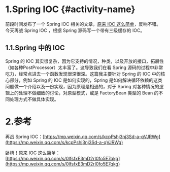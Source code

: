 # 1.Spring IOC {#activity-name}

前段时间发布了一个 Spring IOC 相关的文章，[原来 IOC 这么简单](http://mp.weixin.qq.com/s?__biz=Mzg2MjEwMjI1Mg==&mid=2247494025&idx=1&sn=222a31fdfe0206d24049ee9a7dbb5874&chksm=ce0e5e0af979d71cae6433729f2e8d57dd75d612f4606e9a8acebeb9d53858dad4acd3cceb8d&scene=21#wechat_redirect)，反响不错。今天再战 Spring IOC ，根据 Spring 源码写一个带有三级缓存的 IOC。

## 1.1.**Spring 中的 IOC**

Spring 的 IOC 其实很复杂，因为它支持的情况，种类，以及开放的接口，拓展性（如各种PostProcessor）太丰富了。这导致我们在看 Spring 源码的过程中非常吃力，经常点进去一个函数发现很深很深。这篇我主要针对 Spring 的 IOC 中的核心部分，例如 Spring 的 IOC 是如何实现的，Spring 是如何解决循环依赖的这类问题做一个介绍以及一份实现，因为原理是相通的，对于 Spring 对各种情况的逻辑上的处理不做细致的讨论，对原型模式，或是 FactoryBean 类型的 Bean 的不同处理方式不做具体实现。

# 2.参考

再战 Spring IOC：[https://mp.weixin.qq.com/s/kcpPshj3nj3Sd-a-qVJRWg](https://mp.weixin.qq.com/s/kcpPshj3nj3Sd-a-qVJRWg)

卧槽！原来 IOC 这么简单：[https://mp.weixin.qq.com/s/0lfsfxE3mD2rI0fo5E7qkg](https://mp.weixin.qq.com/s/0lfsfxE3mD2rI0fo5E7qkg)

